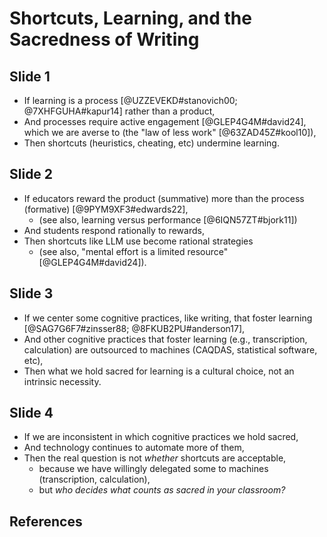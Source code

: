 # Shortcuts, Learning, and the Sacredness of Writing

## Slide 1

- If learning is a process [@UZZEVEKD#stanovich00; @7XHFGUHA#kapur14] rather than a product,
- And processes require active engagement [@GLEP4G4M#david24], which we are averse to (the "law of less work" [@63ZAD45Z#kool10]),
- Then shortcuts (heuristics, cheating, etc) undermine learning.

## Slide 2

- If educators reward the product (summative) more than the process (formative) [@9PYM9XF3#edwards22],
    - (see also, learning versus performance [@6IQN57ZT#bjork11])
- And students respond rationally to rewards,
- Then shortcuts like LLM use become rational strategies
    - (see also, "mental effort is a limited resource" [@GLEP4G4M#david24]).

## Slide 3

- If we center some cognitive practices, like writing, that foster learning [@SAG7G6F7#zinsser88; @8FKUB2PU#anderson17],
- And other cognitive practices that foster learning (e.g., transcription, calculation) are outsourced to machines (CAQDAS, statistical software, etc),
- Then what we hold sacred for learning is a cultural choice, not an intrinsic necessity.

## Slide 4

- If we are inconsistent in which cognitive practices we hold sacred,
- And technology continues to automate more of them,
- Then the real question is not *whether* shortcuts are acceptable,
    - because we have willingly delegated some to machines (transcription, calculation),
    - but *who decides what counts as sacred in your classroom?*

## References
